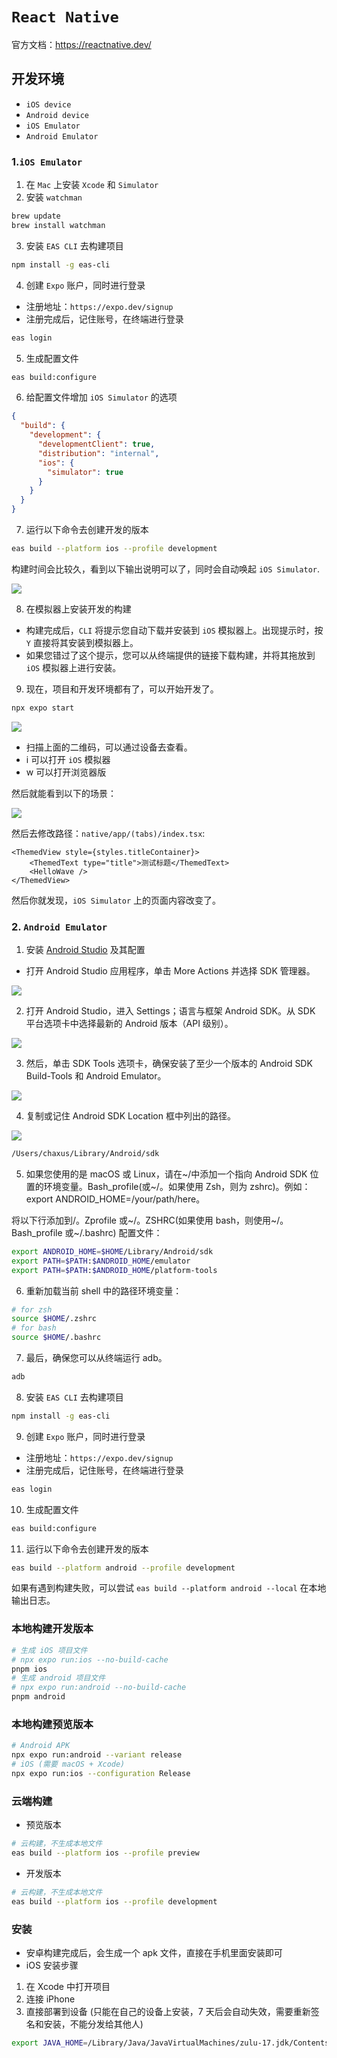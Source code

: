 # `React Native`

官方文档：https://reactnative.dev/

## 开发环境

- `iOS device`
- `Android device`
- `iOS Emulator`
- `Android Emulator`

### 1.`iOS Emulator`

1. 在 `Mac` 上安装 `Xcode` 和 `Simulator`
2. 安装 `watchman`

```sh
brew update 
brew install watchman
```

3. 安装 `EAS CLI` 去构建项目

```sh
npm install -g eas-cli
```

4. 创建 `Expo` 账户，同时进行登录

- 注册地址：`https://expo.dev/signup`
- 注册完成后，记住账号，在终端进行登录

```sh
eas login
```

5. 生成配置文件

```sh
eas build:configure
```

6. 给配置文件增加 `iOS Simulator` 的选项

```json
{
  "build": {
    "development": {
      "developmentClient": true,
      "distribution": "internal",
      "ios": {
        "simulator": true
      }
    }
  }
}
```

7. 运行以下命令去创建开发的版本

```sh
eas build --platform ios --profile development
```

构建时间会比较久，看到以下输出说明可以了，同时会自动唤起 `iOS Simulator`.

![](./assets/ios-eas-simulator-build.jpeg)

8. 在模拟器上安装开发的构建

- 构建完成后，`CLI` 将提示您自动下载并安装到 `iOS` 模拟器上。出现提示时，按 `Y` 直接将其安装到模拟器上。
- 如果您错过了这个提示，您可以从终端提供的链接下载构建，并将其拖放到 `iOS` 模拟器上进行安装。

9. 现在，项目和开发环境都有了，可以开始开发了。

```sh
npx expo start
```

![](./assets/ios-eas-simulator-development.jpeg)

- 扫描上面的二维码，可以通过设备去查看。
- i 可以打开 `iOS` 模拟器
- w 可以打开浏览器版

然后就能看到以下的场景：

![](./assets/ios-simulator-development-show.png)

然后去修改路径：`native/app/(tabs)/index.tsx`:

```tsx
<ThemedView style={styles.titleContainer}>
    <ThemedText type="title">测试标题</ThemedText>
    <HelloWave />
</ThemedView>
```

然后你就发现，`iOS Simulator` 上的页面内容改变了。

### 2. `Android Emulator`

1. 安装 [Android Studio](https://developer.android.com/studio) 及其配置

- 打开 Android Studio 应用程序，单击 More Actions 并选择 SDK 管理器。

![](./assets/android-studio-setting.jpeg)

2. 打开 Android Studio，进入 Settings；语言与框架 Android SDK。从 SDK 平台选项卡中选择最新的 Android 版本（API 级别）。

![](./assets/android-studio-setting-select-latest-api-sdk.jpeg)

3. 然后，单击 SDK Tools 选项卡，确保安装了至少一个版本的 Android SDK Build-Tools 和 Android Emulator。

![](./assets/android-studio-setting-select-latest-api-sdk-tools.jpeg)

4. 复制或记住 Android SDK Location 框中列出的路径。

![](./assets/android-studio-setting-path.jpeg)

```sh
/Users/chaxus/Library/Android/sdk
```

5. 如果您使用的是 macOS 或 Linux，请在~/中添加一个指向 Android SDK 位置的环境变量。Bash_profile(或~/。如果使用 Zsh，则为 zshrc)。例如：export ANDROID_HOME=/your/path/here。

将以下行添加到/。Zprofile 或~/。ZSHRC(如果使用 bash，则使用~/。Bash_profile 或~/.bashrc) 配置文件：

```sh
export ANDROID_HOME=$HOME/Library/Android/sdk
export PATH=$PATH:$ANDROID_HOME/emulator
export PATH=$PATH:$ANDROID_HOME/platform-tools
```

6. 重新加载当前 shell 中的路径环境变量：

```sh
# for zsh
source $HOME/.zshrc
# for bash
source $HOME/.bashrc
```

7. 最后，确保您可以从终端运行 adb。

```sh
adb
```

8. 安装 `EAS CLI` 去构建项目

```sh
npm install -g eas-cli
```

9. 创建 `Expo` 账户，同时进行登录

- 注册地址：`https://expo.dev/signup`
- 注册完成后，记住账号，在终端进行登录

```sh
eas login
```

10. 生成配置文件

```sh
eas build:configure
```

11. 运行以下命令去创建开发的版本

```sh
eas build --platform android --profile development
```

如果有遇到构建失败，可以尝试 `eas build --platform android --local` 在本地输出日志。

### 本地构建开发版本

```sh
# 生成 iOS 项目文件
# npx expo run:ios --no-build-cache
pnpm ios
# 生成 android 项目文件
# npx expo run:android --no-build-cache
pnpm android
```

### 本地构建预览版本

```sh
# Android APK
npx expo run:android --variant release
# iOS (需要 macOS + Xcode)
npx expo run:ios --configuration Release
```

### 云端构建

- 预览版本

```sh
# 云构建，不生成本地文件
eas build --platform ios --profile preview
```
- 开发版本

```sh
# 云构建，不生成本地文件
eas build --platform ios --profile development
```

### 安装

- 安卓构建完成后，会生成一个 apk 文件，直接在手机里面安装即可
- iOS 安装步骤
1. 在 Xcode 中打开项目
2. 连接 iPhone
3. 直接部署到设备 (只能在自己的设备上安装，7 天后会自动失效，需要重新签名和安装，不能分发给其他人)


```sh
export JAVA_HOME=/Library/Java/JavaVirtualMachines/zulu-17.jdk/Contents/Home && export PATH=$JAVA_HOME/bin:$PATH && export ANDROID_HOME=~/Library/Android/sdk && export PATH=$PATH:$ANDROID_HOME/emulator:$ANDROID_HOME/platform-tools && pnpm android
```